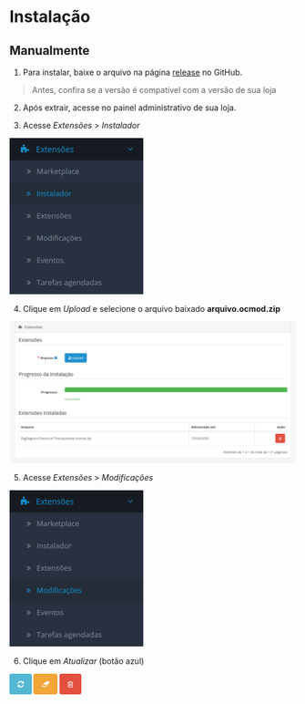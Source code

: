 # Instalação

## Manualmente

1. Para instalar, baixe o arquivo na página [release](https://github.com/opencart-extension/PagSeguro-Checkout-Transparente/releases) no GitHub.

 > Antes, confira se a versão é compatível com a versão de sua loja

2. Após extrair, acesse no painel administrativo de sua loja.

3. Acesse *Extensões* > *Instalador*

![Menu lateral do OpenCart](./assets/menu1.png)

4. Clique em *Upload* e selecione o arquivo baixado **arquivo.ocmod.zip**

![Arquivo instalado](./assets/arquivo-ocmod-enviado.png)

5. Acesse *Extensões* > *Modificações*

![Menu lateral do OpenCart](./assets/menu2.png)

6. Clique em *Atualizar* (botão azul)

![Botões do OCMOD](./assets/botoes.png)